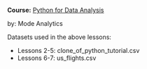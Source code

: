 **Course:** [Python for Data Analysis](https://mode.com/python-tutorial/)

by: Mode Analytics

Datasets used in the above lessons:
* Lessons 2-5: clone_of_python_tutorial.csv
* Lessons 6-7: us_flights.csv
